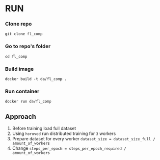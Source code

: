 # RUN

### Clone repo

```
git clone fl_comp
```

### Go to repo's folder

```
cd fl_comp
```

### Build image

```
docker build -t da/fl_comp .
```

### Run container

```
docker run da/fl_comp
```

## Approach

1. Before training load full dataset
2. Using `horovod` run distributed training for `3` workers
3. Prepare dataset for every worker `dataset_size = dataset_size_full / amount_of_workers`
4. Change `steps_per_epoch = steps_per_epoch_required / amount_of_workers` 


